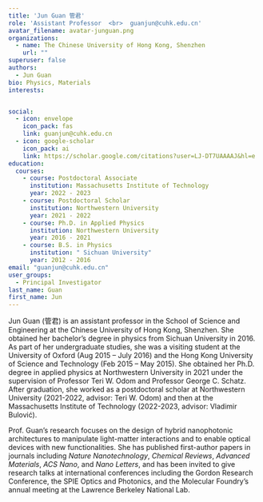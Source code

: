 ```yaml
---
title: 'Jun Guan 管君'
role: 'Assistant Professor  <br>  guanjun@cuhk.edu.cn'
avatar_filename: avatar-junguan.png
organizations:
  - name: The Chinese University of Hong Kong, Shenzhen
    url: ""
superuser: false
authors:
  - Jun Guan
bio: Physics, Materials
interests:


social:
  - icon: envelope
    icon_pack: fas
    link: guanjun@cuhk.edu.cn
  - icon: google-scholar
    icon_pack: ai
    link: https://scholar.google.com/citations?user=LJ-DT7UAAAAJ&hl=e
education:
  courses:
    - course: Postdoctoral Associate
      institution: Massachusetts Institute of Technology
      year: 2022 - 2023
    - course: Postdoctoral Scholar
      institution: Northwestern University
      year: 2021 - 2022
    - course: Ph.D. in Applied Physics
      institution: Northwestern University
      year: 2016 - 2021
    - course: B.S. in Physics
      institution: " Sichuan University"
      year: 2012 - 2016
email: "guanjun@cuhk.edu.cn"
user_groups:
  - Principal Investigator
last_name: Guan
first_name: Jun
---
```

Jun Guan (管君) is an assistant professor in the School of Science and Engineering at the Chinese University of Hong Kong, Shenzhen. She obtained her bachelor’s degree in physics from Sichuan University in 2016. As part of her undergraduate studies, she was a visiting student at the University of Oxford (Aug 2015 – July 2016) and the Hong Kong University of Science and Technology (Feb 2015 – May 2015). She obtained her Ph.D. degree in applied physics at Northwestern University in 2021 under the supervision of Professor Teri W. Odom and Professor George C. Schatz. After graduation, she worked as a postdoctoral scholar at Northwestern University (2021-2022, advisor: Teri W. Odom) and then at the Massachusetts Institute of Technology (2022-2023, advisor: Vladimir Bulović). 

Prof. Guan’s research focuses on the design of hybrid nanophotonic architectures to manipulate light-matter interactions and to enable optical devices with new functionalities. She has published first-author papers in journals including *Nature Nanotechnology*, *Chemical Reviews*, *Advanced Materials*, *ACS Nano*, and *Nano Letters*, and has been invited to give research talks at international conferences including the Gordon Research Conference, the SPIE Optics and Photonics, and the Molecular Foundry’s annual meeting at the Lawrence Berkeley National Lab.
